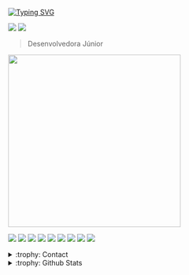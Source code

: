 [![Typing SVG](https://readme-typing-svg.demolab.com?font=Fira+Code&pause=1000&width=435&lines=Daniela+Amorim)](https://git.io/typing-svg)
<p>
<img src="http://views.whatilearened.today/views/github/amorimdani/views.svg"/> 
<a href="https://github.com/amorimdani/"><img src="https://img.shields.io/github/followers/amorimdani?color=%234CC61E&label=GitHub%20Followers%20%3A"/></a>
</p>

> Desenvolvedora Júnior

<img src="https://aniyuki.com/wp-content/uploads/2022/05/aniyuki-anya-spy-x-family-12.gif" width="350"/>

<p>
<img src="https://img.shields.io/badge/JavaScript-f55247"/>
<img src="https://img.shields.io/badge/Java-f55247"/>
<img src="https://img.shields.io/badge/Kotlin-f55247"/>
<img src="https://img.shields.io/badge/C sharp -f55247"/>
<img src="https://img.shields.io/badge/Python-f55247"/>
<img src="https://img.shields.io/badge/Angular-f55247"/>
<img src="https://img.shields.io/badge/Node-f55247"/>
<img src="https://img.shields.io/badge/React-f55247"/>
<img src="https://img.shields.io/badge/ReactNative-f55247"/>
</p>
 
<details>
<summary>:trophy: Contact</summary>
  <div alignt="center"> 
   <a href="https://www.linkedin.com/in/amorimdani" target="_blank">
     <img src="https://img.shields.io/badge/-LinkedIn-%230077B5?style=for-the-badge&logo=linkedin&logoColor=white" target="_blank">
   </a> 
 </div>
</details>
 

<details>
<summary>:trophy: Github Stats</summary>
<img src="https://bad-apple-github-readme.vercel.app/api?show_bg=1&username=amorimdani">
<img src="https://github-profile-trophy.vercel.app/?username=amorimdani">
 
[![Top Langs](https://github-readme-stats.vercel.app/api/top-langs/?username=amorimdani&theme=dracula)](https://github.com/anuraghazra/github-readme-stats)
 
![amorimdani's github stats](https://github-readme-stats.vercel.app/api?username=amorimdani&show_icons=true&theme=dracula)
 
</details>

